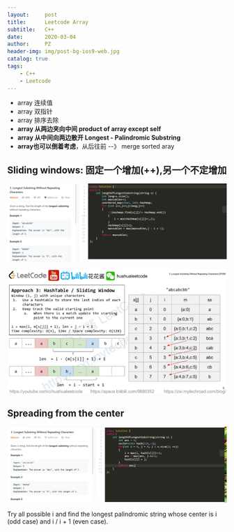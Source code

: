 ```yaml
---
layout:     post
title:      Leetcode Array
subtitle:   C++
date:       2020-03-04
author:     PZ
header-img: img/post-bg-ios9-web.jpg
catalog: true
tags:
    - C++
    - Leetcode
---
```


- array 连续值
- array 双指针
- array 排序去除
- **array 从两边夹向中间 product of array except self**
- **array 从中间向两边散开 Longest - Palindromic Substring**
- **array也可以倒着考虑**，从后往前 --》 merge sorted aray

## Sliding windows: 固定一个增加(++),另一个不定增加

![img](https://raw.githubusercontent.com/pzheng16/pzheng16.github.io/master/img/string/6.png)

![img](https://raw.githubusercontent.com/pzheng16/pzheng16.github.io/master/img/string/5.png)

## Spreading from the center

![img](https://raw.githubusercontent.com/pzheng16/pzheng16.github.io/master/img/array/1.png)

Try all possible i and find the longest palindromic string whose center is i (odd case) and i / i + 1 (even case).

